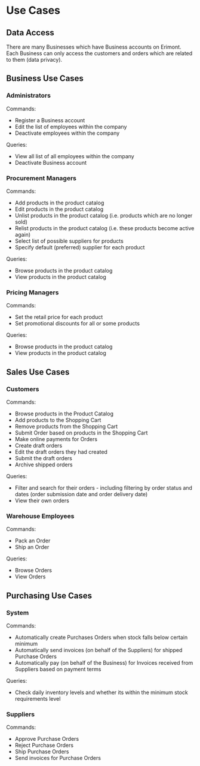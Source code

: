 # Use Cases

## Data Access

There are many Businesses which have Business accounts on Erimont. Each Business can only access the customers and orders which are related to them \(data privacy\).

## Business Use Cases

### Administrators

Commands:

* Register a Business account
* Edit the list of employees within the company
* Deactivate employees within the company

Queries:

* View all list of all employees within the company
* Deactivate Business account

### Procurement Managers

Commands:

* Add products in the product catalog
* Edit products in the product catalog
* Unlist products in the product catalog \(i.e. products which are no longer sold\)
* Relist products in the product catalog \(i.e. these products become active again\)
* Select list of possible suppliers for products
* Specify default \(preferred\) supplier for each product

Queries:

* Browse products in the product catalog 
* View products in the product catalog

### Pricing Managers

Commands:

* Set the retail price for each product
* Set promotional discounts for all or some products

Queries:

* Browse products in the product catalog 
* View products in the product catalog

## Sales Use Cases

### Customers

Commands:

* Browse products in the Product Catalog
* Add products to the Shopping Cart
* Remove products from the Shopping Cart
* Submit Order based on products in the Shopping Cart
* Make online payments for Orders
* Create draft orders
* Edit the draft orders they had created
* Submit the draft orders
* Archive shipped orders

Queries:

* Filter and search for their orders - including filtering by order status and dates \(order submission date and order delivery date\)
* View their own orders

### Warehouse Employees

Commands:

* Pack an Order
* Ship an Order

Queries:

* Browse Orders
* View Orders

## Purchasing Use Cases

### System

Commands:

* Automatically create Purchases Orders when stock falls below certain minimum
* Automatically send invoices \(on behalf of the Suppliers\) for shipped Purchase Orders
* Automatically pay \(on behalf of the Business\) for Invoices received from Suppliers based on payment terms

Queries:

* Check daily inventory levels and whether its within the minimum stock requirements level

### Suppliers

Commands:

* Approve Purchase Orders
* Reject Purchase Orders
* Ship Purchase Orders
* Send invoices for Purchase Orders



